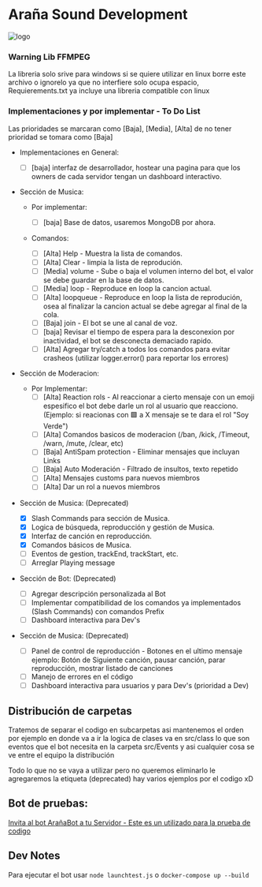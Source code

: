 # Araña Sound Development

![logo](https://github.com/BrayanBCode/SpiderBot/assets/134159765/527b4a22-a501-4ba1-b2bf-d7eefd0e9fa4)

### Warning Lib FFMPEG

La libreria solo srive para windows si se quiere utilizar en linux borre este archivo o ignorelo ya que no interfiere solo ocupa espacio, Requierements.txt ya incluye una libreria compatible con linux

### Implementaciones y por implementar - To Do List

Las prioridades se marcaran como [Baja], [Media], [Alta] de no tener prioridad se tomara como [Baja]

- Implementaciones en General:

    - [ ] [baja] interfaz de desarrollador, hostear una pagina para que los owners de cada servidor tengan un dashboard interactivo.

- Sección de Musica:

    - Por implementar:

        - [ ] [baja] Base de datos, usaremos MongoDB por ahora.

    - Comandos:
        - [ ] [Alta] Help - Muestra la lista de comandos.
        - [ ] [Alta] Clear - limpia la lista de reprodución.
        - [ ] [Media] volume - Sube o baja el volumen interno del bot, el valor se debe guardar en la base de datos.
        - [ ] [Media] loop - Reproduce en loop la cancion actual.
        - [ ] [Alta] loopqueue - Reproduce en loop la lista de reprodución, osea al finalizar la cancion actual se debe agregar al final de la cola.
        - [ ] [Baja] join - El bot se une al canal de voz.
        - [ ] [baja] Revisar el tiempo de espera para la desconexion por inactividad, el bot se desconecta demaciado rapido.
        - [ ] [Alta] Agregar try/catch a todos los comandos para evitar crasheos (utilizar logger.error() para reportar los errores)

- Sección de Moderacion:

    - Por Implementar:
        - [ ] [Alta] Reaction rols - Al reaccionar a cierto mensaje con un emoji espesifico el bot debe darle un rol al usuario que reacciono. (Ejemplo: si reacionas con 🟩 a X mensaje se te dara el rol "Soy Verde")
        - [ ] [Alta] Comandos basicos de moderacion (/ban, /kick, /Timeout, /warn, /mute, /clear, etc)
        - [ ] [Baja] AntiSpam protection - Eliminar mensajes que incluyan Links
        - [ ] [Baja] Auto Moderación - Filtrado de insultos, texto repetido
        - [ ] [Alta] Mensajes customs para nuevos miembros
        - [ ] [Alta] Dar un rol a nuevos miembros

- Sección de Musica: (Deprecated)

    - [x] Slash Commands para sección de Musica.
    - [x] Logica de búsqueda, reproducción y gestión de Musica.
    - [x] Interfaz de canción en reproducción.
    - [x] Comandos básicos de Musica.
    - [ ] Eventos de gestion, trackEnd, trackStart, etc.
    - [ ] Arreglar Playing message

- Sección de Bot: (Deprecated)

    - [ ] Agregar descripción personalizada al Bot
    - [ ] Implementar compatibilidad de los comandos ya implementados (Slash Commands) con comandos Prefix
    - [ ] Dashboard interactiva para Dev's

- Sección de Musica: (Deprecated)

    - [ ] Panel de control de reproducción - Botones en el ultimo mensaje ejemplo: Botón de Siguiente canción, pausar canción, parar reproducción, mostrar listado de canciones
    - [ ] Manejo de errores en el código
    - [ ] Dashboard interactiva para usuarios y para Dev's (prioridad a Dev)

## Distribución de carpetas

Tratemos de separar el codigo en subcarpetas asi mantenemos el orden por ejemplo en donde va a ir la logica de clases va en src/class lo que son eventos que el bot necesita en la carpeta src/Events y asi cualquier cosa se ve entre el equipo la distribución

Todo lo que no se vaya a utilizar pero no queremos eliminarlo le agregaremos la etiqueta (deprecated) hay varios ejemplos por el codigo xD

##

## Bot de pruebas:

[Invita al bot ArañaBot a tu Servidor - Este es un utilizado para la prueba de codigo](https://discord.com/oauth2/authorize?client_id=1114600638043660288&permissions=8&scope=bot+applications.commands)

## Dev Notes

Para ejecutar el bot usar
`node launchtest.js` o `docker-compose up --build`
